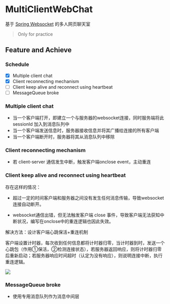 # MultiClientWebChat
基于 [Spring Websocket][1] 的多人网页聊天室

> Only for practice

[1]:https://docs.spring.io/spring/docs/current/spring-framework-reference/html/websocket.html "Spring Websocket"
## Feature and Achieve

### Schedule
- [x] Multiple client chat
- [x] Client reconnecting mechanism
- [ ] Client keep alive and reconnect using heartbeat
- [ ] MessageQueue broke

### Multiple client chat
- 当一个客户端打开，即建立一个与服务器的websocket连接，同时服务端将此 sessionId 加入到消息队列中 
- 当一个客户端发送信息时，服务器接收信息并将其广播给连接的所有客户端
- 当一个客户端断开时，服务器将其从消息队列中移除

### Client reconnecting mechanism
- 若 client-server 通信发生中断，触发客户端onclose event，主动重连

### Client keep alive and reconnect using heartbeat

存在这样的情况：

- 超过一定的时间客户端和服务器之间没有发生任何消息传输，导致websocket连接自动断开。

- websocket通信出错，但无法触发客户端 close 事件，导致客户端无法获知中断状况，编写在onclose中的重连逻辑也因此失效。

解决方法：设计客户端心跳保活+重连机制

客户端设置计时器，每次收到任何信息都将计时器归零，当计时器到时，发送一个心跳包（作用①保活，②检测连接状态），若服务器返回响应，则将计时器归零后重新启动；若服务器响应时间超时（认定为没有响应），则说明连接中断，执行重连逻辑。

<img src="http://otaivnlxc.bkt.clouddn.com/image/2017/07/websocket-%E5%AE%A2%E6%88%B7%E7%AB%AF%E4%BF%9D%E6%B4%BB+%E9%87%8D%E8%BF%9E%E6%9C%BA%E5%88%B6%E8%AE%BE%E8%AE%A1.png">

### MessageQueue broke
- 使用专用消息队列作为消息中间层
